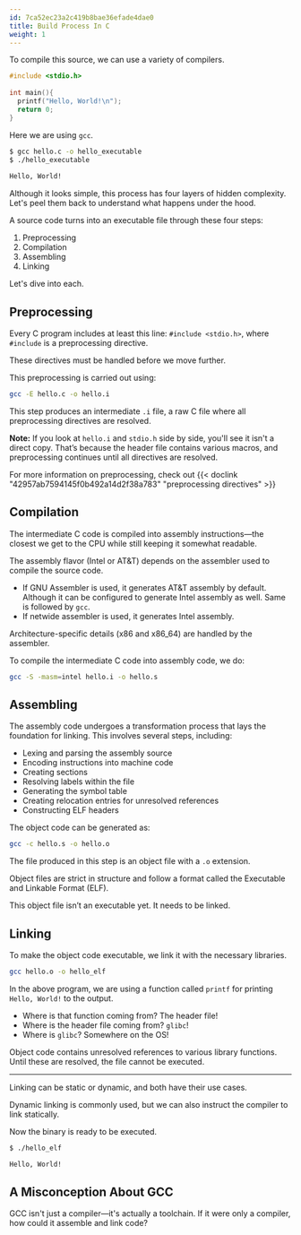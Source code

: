 ```yaml
---
id: 7ca52ec23a2c419b8bae36efade4dae0
title: Build Process In C
weight: 1
---
```


To compile this source, we can use a variety of compilers.

```c {filename="hello.c"}
#include <stdio.h>
​
int main(){
  printf("Hello, World!\n");
  return 0;
}
```

Here we are using `gcc`.

```bash
$ gcc hello.c -o hello_executable
$ ./hello_executable
​
Hello, World!
```

Although it looks simple, this process has four layers of hidden complexity. Let's peel them back to understand what happens under the hood.

A source code turns into an executable file through these four steps:

1. Preprocessing
2. Compilation
3. Assembling
4. Linking

Let's dive into each.

## Preprocessing

Every C program includes at least this line: `#include <stdio.h>`, where `#include` is a preprocessing directive.

These directives must be handled before we move further.

This preprocessing is carried out using:

```bash
gcc -E hello.c -o hello.i
```

This step produces an intermediate `.i` file, a raw C file where all preprocessing directives are resolved.

**Note:** If you look at `hello.i` and `stdio.h` side by side, you'll see it isn't a direct copy. That’s because the header file contains various macros, and preprocessing continues until all directives are resolved.

For more information on preprocessing, check out {{< doclink "42957ab7594145f0b492a14d2f38a783" "preprocessing directives" >}}

## Compilation

The intermediate C code is compiled into assembly instructions—the closest we get to the CPU while still keeping it somewhat readable.

The assembly flavor (Intel or AT\&T) depends on the assembler used to compile the source code.

* If GNU Assembler is used, it generates AT\&T assembly by default. Although it can be configured to generate Intel assembly as well. Same is followed by `gcc`.
* If netwide assembler is used, it generates Intel assembly.

Architecture-specific details (x86 and x86\_64) are handled by the assembler.

To compile the intermediate C code into assembly code, we do:

```bash
gcc -S -masm=intel hello.i -o hello.s
```

## Assembling

The assembly code undergoes a transformation process that lays the foundation for linking. This involves several steps, including:

* Lexing and parsing the assembly source
* Encoding instructions into machine code
* Creating sections
* Resolving labels within the file
* Generating the symbol table
* Creating relocation entries for unresolved references
* Constructing ELF headers

The object code can be generated as:

```bash
gcc -c hello.s -o hello.o
```

The file produced in this step is an object file with a `.o` extension.

Object files are strict in structure and follow a format called the Executable and Linkable Format (ELF).

This object file isn’t an executable yet. It needs to be linked.

## Linking

To make the object code executable, we link it with the necessary libraries.

```bash
gcc hello.o -o hello_elf
```

In the above program, we are using a function called `printf` for printing `Hello, World!` to the output.

* Where is that function coming from? The header file!
* Where is the header file coming from? `glibc`!
* Where is `glibc`? Somewhere on the OS!

Object code contains unresolved references to various library functions. Until these are resolved, the file cannot be executed.

***

Linking can be static or dynamic, and both have their use cases.

Dynamic linking is commonly used, but we can also instruct the compiler to link statically.

Now the binary is ready to be executed.

```bash
$ ./hello_elf

Hello, World!
```

## A Misconception About GCC

GCC isn't just a compiler—it's actually a toolchain. If it were only a compiler, how could it assemble and link code?